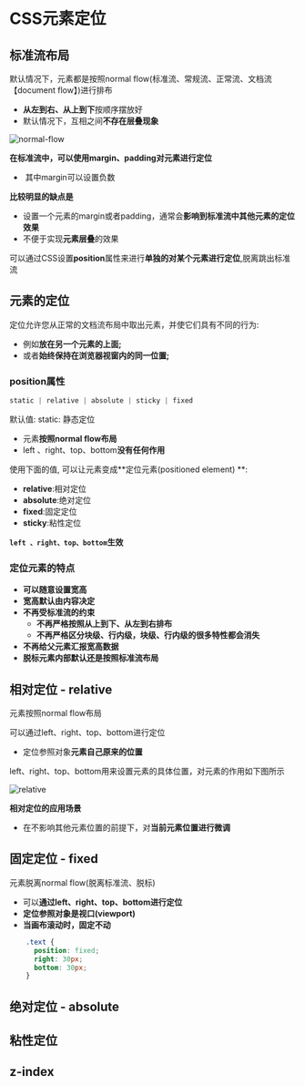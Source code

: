 # CSS元素定位

## 标准流布局

默认情况下，元素都是按照normal flow(标准流、常规流、正常流、文档流【document flow】)进行排布

- **从左到右、从上到下**按顺序摆放好
- 默认情况下，互相之间**不存在层叠现象**

![normal-flow](/Users/wsp/Documents/Front-End/Code/Learn_HTML_CSS/img/normal-flow.png)

**在标准流中，可以使用margin、padding对元素进行定位**

- ​	其中margin可以设置负数

**比较明显的缺点是** 

- 设置一个元素的margin或者padding，通常会**影响到标准流中其他元素的定位效果**
- 不便于实现**元素层叠**的效果

可以通过CSS设置**position**属性来进行**单独的对某个元素进行定位**,脱离跳出标准流



## 元素的定位

 定位允许您从正常的文档流布局中取出元素，并使它们具有不同的行为:

- 例如**放在另一个元素的上面;**
- 或者**始终保持在浏览器视窗内的同一位置;**



### position属性

```css
static | relative | absolute | sticky | fixed
```

默认值: static: 静态定位

- 元素**按照normal flow布局**
- left 、right、top、bottom**没有任何作用**



使用下面的值, 可以让元素变成**定位元素(positioned element) **:

- **relative**:相对定位
- **absolute**:绝对定位
- **fixed**:固定定位
- **sticky**:粘性定位

**`left 、right、top、bottom`生效**



### 定位元素的特点

- **可以随意设置宽高**
- **宽高默认由内容决定**
- **不再受标准流的约束**
  - **不再严格按照从上到下、从左到右排布**
  - **不再严格区分块级、行内级，块级、行内级的很多特性都会消失**
- **不再给父元素汇报宽高数据**
- **脱标元素内部默认还是按照标准流布局**



## **相对定位** - relative

元素按照normal flow布局

可以通过left、right、top、bottom进行定位

- 定位参照对象**元素自己原来的位置**

left、right、top、bottom用来设置元素的具体位置，对元素的作用如下图所示

![relative](/Users/wsp/Documents/Front-End/Code/Learn_HTML_CSS/img/relative.png)



**相对定位的应用场景**

- 在不影响其他元素位置的前提下，对**当前元素位置进行微调**



## 固定定位 - fixed

元素脱离normal flow(脱离标准流、脱标)

- 可以**通过left、right、top、bottom进行定位** 
- **定位参照对象是视口(viewport)**
- **当画布滚动时，固定不动**

```css
    .text {
      position: fixed;
      right: 30px;
      bottom: 30px;
    }
```



## 绝对定位 - absolute



## 粘性定位

## z-index